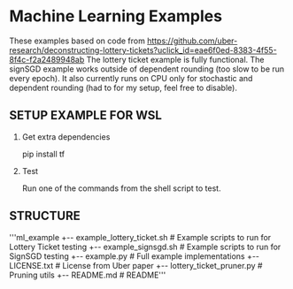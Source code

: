 # Machine Learning Examples

These examples based on code from https://github.com/uber-research/deconstructing-lottery-tickets?uclick_id=eae6f0ed-8383-4f55-8f4c-f2a2489948ab
The lottery ticket example is fully functional.
The signSGD example works outside of dependent rounding (too slow to be run every epoch). It also currently runs on CPU only for stochastic and dependent rounding (had to for my setup, feel free to disable).

## SETUP EXAMPLE FOR WSL

1. Get extra dependencies

    pip install tf

2. Test

    Run one of the commands from the shell script to test.

## STRUCTURE

'''ml_example
+-- example_lottery_ticket.sh   # Example scripts to run for Lottery Ticket testing
+-- example_signsgd.sh          # Example scripts to run for SignSGD testing
+-- example.py                  # Full example implementations
+-- LICENSE.txt                 # License from Uber paper
+-- lottery_ticket_pruner.py    # Pruning utils
+-- README.md                   # README'''